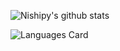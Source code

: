 ![Nishipy's github stats](https://github-readme-stats.vercel.app/api?username=moriwakihikari)


![Languages Card](https://github-readme-stats.vercel.app/api/top-langs/?username=moriwakihikari)



<!--
**moriwakihikari/moriwakihikari** is a ✨ _special_ ✨ repository because its `README.md` (this file) appears on your GitHub profile.

Here are some ideas to get you started:

- 🔭 I’m currently working on ...
- 🌱 I’m currently learning ...
- 👯 I’m looking to collaborate on ...
- 🤔 I’m looking for help with ...
- 💬 Ask me about ...
- 📫 How to reach me: ...
- 😄 Pronouns: ...
- ⚡ Fun fact: ...
-->

